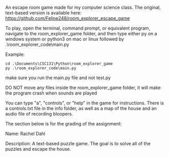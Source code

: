 An escape room game made for my computer science class. The original, text-based version is available here: https://github.com/Feline248/room_explorer_escape_game


To play, open the terminal, command prompt, or equivalent program, navigate to the room_explorer_game folder, and then type either py on a windows system or python3 on mac or linux followed by .\room_explorer_code\main.py

Example:

    cd .\Documents\CSC131\Python\room_explorer_game
    py .\room_explorer_code\main.py

make sure you run the main.py file and not test.py

DO NOT move any files inside the room_explorer_game folder, it will make the program crash when sounds are played

You can type "a", "controls", or "help" in the game for instructions. There is a controls.txt file in the info folder, as well as a map of the house and an audio file of recording bloopers.







The section below is for the grading of the assignment:

Name: Rachel Dahl

Description: A text-based puzzle game. The goal is to solve all of the puzzles and escape the house.
